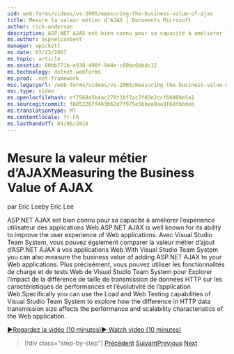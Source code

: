 ```yaml
---
uid: web-forms/videos/vs-2005/measuring-the-business-value-of-ajax
title: Mesure la valeur métier d’AJAX | Documents Microsoft
author: rick-anderson
description: ASP.NET AJAX est bien connu pour sa capacité à améliorer l’expérience utilisateur des applications Web. Avec Visual Studio Team System, vous pouvez également mesurer la busine...
ms.author: aspnetcontent
manager: wpickett
ms.date: 03/23/2007
ms.topic: article
ms.assetid: 60bb771b-e938-490f-944e-c80bc6bbdc12
ms.technology: dotnet-webforms
ms.prod: .net-framework
msc.legacyurl: /web-forms/videos/vs-2005/measuring-the-business-value-of-ajax
msc.type: video
ms.openlocfilehash: ef7569a5b4ac278f1bf7ac7f03e2ccf60408e5a1
ms.sourcegitcommit: f8852267f463b62d7f975e56bea9aa3f68fbbdeb
ms.translationtype: MT
ms.contentlocale: fr-FR
ms.lasthandoff: 04/06/2018
---
```

<a name="measuring-the-business-value-of-ajax"></a><span data-ttu-id="498a6-104">Mesure la valeur métier d’AJAX</span><span class="sxs-lookup"><span data-stu-id="498a6-104">Measuring the Business Value of AJAX</span></span>
====================
<span data-ttu-id="498a6-105">par Eric Lee</span><span class="sxs-lookup"><span data-stu-id="498a6-105">by Eric Lee</span></span>

<span data-ttu-id="498a6-106">ASP.NET AJAX est bien connu pour sa capacité à améliorer l’expérience utilisateur des applications Web.</span><span class="sxs-lookup"><span data-stu-id="498a6-106">ASP.NET AJAX is well known for its ability to improve the user experience of Web applications.</span></span> <span data-ttu-id="498a6-107">Avec Visual Studio Team System, vous pouvez également comparer la valeur métier d’ajout d’ASP.NET AJAX à vos applications Web.</span><span class="sxs-lookup"><span data-stu-id="498a6-107">With Visual Studio Team System you can also measure the business value of adding ASP.NET AJAX to your Web applications.</span></span> <span data-ttu-id="498a6-108">Plus précisément, vous pouvez utiliser les fonctionnalités de charge et de tests Web de Visual Studio Team System pour Explorer l’impact de la différence de taille de transmission de données HTTP sur les caractéristiques de performances et l’évolutivité de l’application Web.</span><span class="sxs-lookup"><span data-stu-id="498a6-108">Specifically you can use the Load and Web Testing capabilities of Visual Studio Team System to explore how the difference in HTTP data transmission size affects the performance and scalability characteristics of the Web application.</span></span>

[<span data-ttu-id="498a6-109">&#9654;Regardez la vidéo (10 minutes)</span><span class="sxs-lookup"><span data-stu-id="498a6-109">&#9654; Watch video (10 minutes)</span></span>](https://channel9.msdn.com/Blogs/ASP-NET-Site-Videos/measuring-the-business-value-of-ajax)

> [!div class="step-by-step"]
> <span data-ttu-id="498a6-110">[Précédent](introduction-to-managing-and-running-tests-with-team-system.md)
> [Suivant](code-coverage-of-automated-tests.md)</span><span class="sxs-lookup"><span data-stu-id="498a6-110">[Previous](introduction-to-managing-and-running-tests-with-team-system.md)
[Next](code-coverage-of-automated-tests.md)</span></span>
